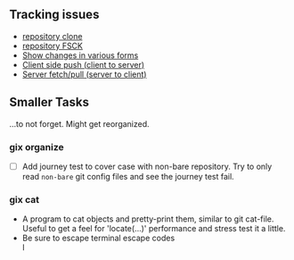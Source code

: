 ## Tracking issues 

* [repository clone](https://github.com/Byron/gitoxide/issues/303)
* [repository FSCK](https://github.com/Byron/gitoxide/issues/304)
* [Show changes in various forms](https://github.com/Byron/gitoxide/issues/305)
* [Client side push (client to server)](https://github.com/Byron/gitoxide/issues/306)
* [Server fetch/pull (server to client)](https://github.com/Byron/gitoxide/issues/307)

## Smaller Tasks

…to not forget. Might get reorganized.

### gix organize

* [ ] Add journey test to cover case with non-bare repository. Try to only read `non-bare` git config files and see the journey test fail.

### gix cat

* A program to cat objects and pretty-print them, similar to git cat-file. Useful to get a feel for
  'locate(…)' performance and stress test it a little.
* Be sure to escape terminal escape codes  
l
